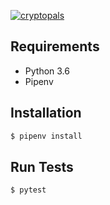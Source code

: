 [![cryptopals](https://media.giphy.com/media/8BkHx3M15Kg2hwSR4I/giphy.gif)](https://cryptopals.com/)

## Requirements
- Python 3.6
- Pipenv

## Installation
```bash
$ pipenv install
```

## Run Tests
```bash
$ pytest
```
